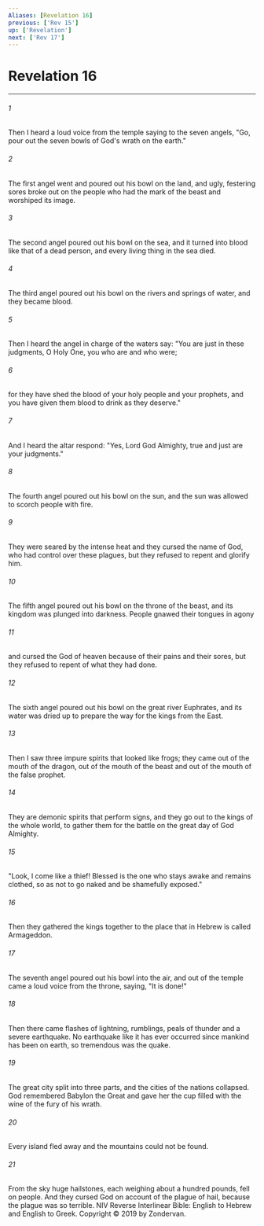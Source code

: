 ```yaml
---
Aliases: [Revelation 16]
previous: ['Rev 15']
up: ['Revelation']
next: ['Rev 17']
---
```

# Revelation 16

***


###### 1 
Then I heard a loud voice from the temple saying to the seven angels, "Go, pour out the seven bowls of God's wrath on the earth." 

###### 2 
The first angel went and poured out his bowl on the land, and ugly, festering sores broke out on the people who had the mark of the beast and worshiped its image. 

###### 3 
The second angel poured out his bowl on the sea, and it turned into blood like that of a dead person, and every living thing in the sea died. 

###### 4 
The third angel poured out his bowl on the rivers and springs of water, and they became blood. 

###### 5 
Then I heard the angel in charge of the waters say: "You are just in these judgments, O Holy One, you who are and who were; 

###### 6 
for they have shed the blood of your holy people and your prophets, and you have given them blood to drink as they deserve." 

###### 7 
And I heard the altar respond: "Yes, Lord God Almighty, true and just are your judgments." 

###### 8 
The fourth angel poured out his bowl on the sun, and the sun was allowed to scorch people with fire. 

###### 9 
They were seared by the intense heat and they cursed the name of God, who had control over these plagues, but they refused to repent and glorify him. 

###### 10 
The fifth angel poured out his bowl on the throne of the beast, and its kingdom was plunged into darkness. People gnawed their tongues in agony 

###### 11 
and cursed the God of heaven because of their pains and their sores, but they refused to repent of what they had done. 

###### 12 
The sixth angel poured out his bowl on the great river Euphrates, and its water was dried up to prepare the way for the kings from the East. 

###### 13 
Then I saw three impure spirits that looked like frogs; they came out of the mouth of the dragon, out of the mouth of the beast and out of the mouth of the false prophet. 

###### 14 
They are demonic spirits that perform signs, and they go out to the kings of the whole world, to gather them for the battle on the great day of God Almighty. 

###### 15 
"Look, I come like a thief! Blessed is the one who stays awake and remains clothed, so as not to go naked and be shamefully exposed." 

###### 16 
Then they gathered the kings together to the place that in Hebrew is called Armageddon. 

###### 17 
The seventh angel poured out his bowl into the air, and out of the temple came a loud voice from the throne, saying, "It is done!" 

###### 18 
Then there came flashes of lightning, rumblings, peals of thunder and a severe earthquake. No earthquake like it has ever occurred since mankind has been on earth, so tremendous was the quake. 

###### 19 
The great city split into three parts, and the cities of the nations collapsed. God remembered Babylon the Great and gave her the cup filled with the wine of the fury of his wrath. 

###### 20 
Every island fled away and the mountains could not be found. 

###### 21 
From the sky huge hailstones, each weighing about a hundred pounds, fell on people. And they cursed God on account of the plague of hail, because the plague was so terrible. NIV Reverse Interlinear Bible: English to Hebrew and English to Greek. Copyright © 2019 by Zondervan.
